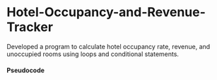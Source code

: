# Hotel-Occupancy-and-Revenue-Tracker
Developed a program to calculate hotel occupancy rate, revenue, and unoccupied rooms using loops and conditional statements.  

#### Pseudocode

